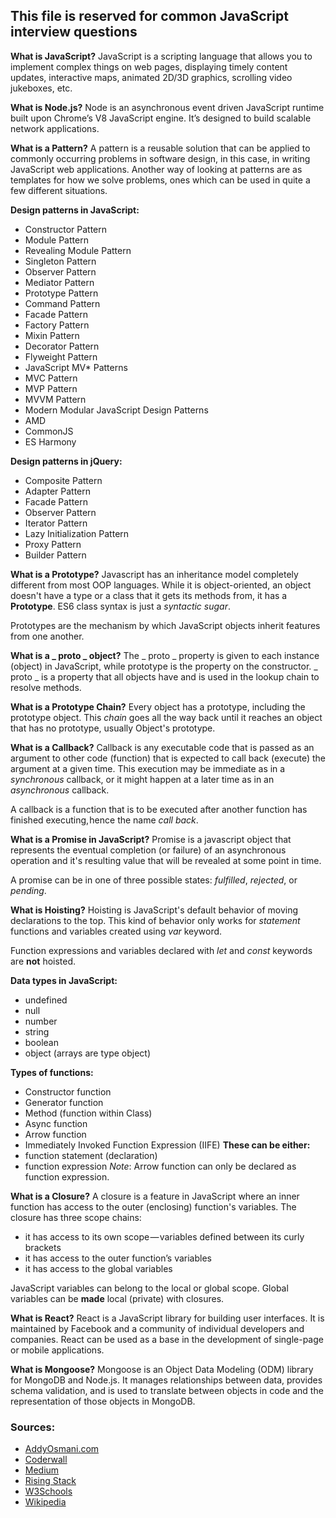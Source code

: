 
## This file is reserved for common JavaScript interview questions

**What is JavaScript?**
JavaScript is a scripting language that allows you to implement complex things on web pages, displaying timely content updates, interactive maps, animated 2D/3D graphics, scrolling video jukeboxes, etc.


**What is Node.js?**
Node is an asynchronous event driven JavaScript runtime built upon Chrome’s V8 JavaScript engine. It’s designed to build scalable network applications.


**What is a Pattern?**
A pattern is a reusable solution that can be applied to commonly occurring problems in software design, in this case, in writing JavaScript web applications. Another way of looking at patterns are as templates for how we solve problems, ones which can be used in quite a few different situations.


**Design patterns in JavaScript:**
* Constructor Pattern
* Module Pattern
* Revealing Module Pattern
* Singleton Pattern
* Observer Pattern
* Mediator Pattern
* Prototype Pattern
* Command Pattern
* Facade Pattern
* Factory Pattern
* Mixin Pattern
* Decorator Pattern
* Flyweight Pattern
* JavaScript MV* Patterns
* MVC Pattern
* MVP Pattern
* MVVM Pattern
* Modern Modular JavaScript Design Patterns
* AMD
* CommonJS
* ES Harmony


**Design patterns in jQuery:**
* Composite Pattern
* Adapter Pattern
* Facade Pattern
* Observer Pattern
* Iterator Pattern
* Lazy Initialization Pattern
* Proxy Pattern
* Builder Pattern


**What is a Prototype?**
Javascript has an inheritance model completely different from most OOP languages. While it is object-oriented, an object doesn't have a type or a class that it gets its methods from, it has a **Prototype**. ES6 class syntax is just a *syntactic sugar*.

Prototypes are the mechanism by which JavaScript objects inherit features from one another.


**What is a _ proto _ object?**
The _ proto _ property is given to each instance (object) in JavaScript, while prototype is the
property on the constructor. _ proto _ is a property that all objects have and is used in the lookup chain to resolve methods. 


**What is a Prototype Chain?**
Every object has a prototype, including the prototype object. This *chain* goes all the way back until it reaches an object that has no prototype, usually Object's prototype.


**What is a Callback?**
Callback is any executable code that is passed as an argument to other code (function) that is expected to call back (execute) the argument at a given time. This execution may be immediate as in a *synchronous* callback, or it might happen at a later time as in an *asynchronous* callback.

A callback is a function that is to be executed after another function has finished executing, hence the name *call back*.


**What is a Promise in JavaScript?**
Promise is a javascript object that represents the eventual completion (or failure) of an asynchronous operation and it's resulting value that will be revealed at some point in time. 

A promise can be in one of three possible states: *fulfilled*, *rejected*, or *pending*.


**What is Hoisting?**
Hoisting is JavaScript's default behavior of moving declarations to the top. This kind of behavior only works for *statement* functions and variables created using *var* keyword.

Function expressions and variables declared with *let* and *const* keywords are **not** hoisted.


**Data types in JavaScript:**
* undefined
* null
* number
* string
* boolean
* object (arrays are type object)


**Types of functions:**
* Constructor function
* Generator function
* Method (function within Class)
* Async function
* Arrow function
* Immediately Invoked Function Expression (IIFE)
__These can be either:__
* function statement (declaration)
* function expression 
*Note*: Arrow function can only be declared as function expression.


**What is a Closure?**
A closure is a feature in JavaScript where an inner function has access to the outer (enclosing) function's variables. The closure has three scope chains:
* it has access to its own scope — variables defined between its curly brackets
* it has access to the outer function’s variables
* it has access to the global variables

JavaScript variables can belong to the local or global scope. Global variables can be **made** local (private) with closures.


**What is React?**
React is a JavaScript library for building user interfaces. It is maintained by Facebook and a community of individual developers and companies. React can be used as a base in the development of single-page or mobile applications.


**What is Mongoose?**
Mongoose is an Object Data Modeling (ODM) library for MongoDB and Node.js. It manages relationships between data, provides schema validation, and is used to translate between objects in code and the representation of those objects in MongoDB.


### Sources:
* [AddyOsmani.com](https://addyosmani.com)
* [Coderwall](https://coderwall.com)
* [Medium](https://medium.com)
* [Rising Stack](https://community.risingstack.com)
* [W3Schools](https://www.w3schools.com)
* [Wikipedia](https://en.wikipedia.org)
